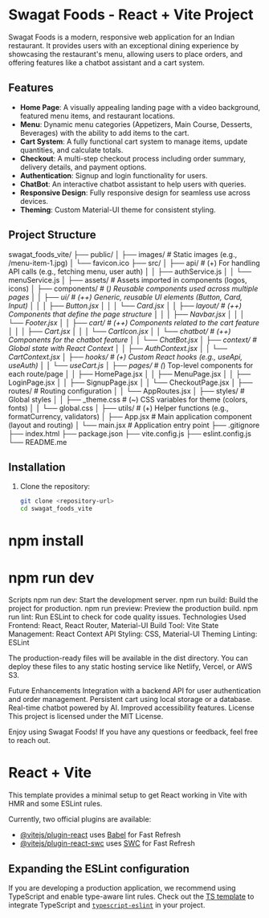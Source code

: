 # Swagat Foods - React + Vite Project

Swagat Foods is a modern, responsive web application for an Indian restaurant. It provides users with an exceptional dining experience by showcasing the restaurant's menu, allowing users to place orders, and offering features like a chatbot assistant and a cart system.

## Features

- **Home Page**: A visually appealing landing page with a video background, featured menu items, and restaurant locations.
- **Menu**: Dynamic menu categories (Appetizers, Main Course, Desserts, Beverages) with the ability to add items to the cart.
- **Cart System**: A fully functional cart system to manage items, update quantities, and calculate totals.
- **Checkout**: A multi-step checkout process including order summary, delivery details, and payment options.
- **Authentication**: Signup and login functionality for users.
- **ChatBot**: An interactive chatbot assistant to help users with queries.
- **Responsive Design**: Fully responsive design for seamless use across devices.
- **Theming**: Custom Material-UI theme for consistent styling.

## Project Structure
swagat_foods_vite/
├── public/
│   ├── images/                 # Static images (e.g., /menu-item-1.jpg)
│   └── favicon.ico
├── src/
│   ├── api/                    # (+) For handling API calls (e.g., fetching menu, user auth)
│   │   ├── authService.js
│   │   └── menuService.js
│   ├── assets/                 # Assets imported in components (logos, icons)
│   ├── components/             # (*) Reusable components used across multiple pages
│   │   ├── ui/                 # (++) Generic, reusable UI elements (Button, Card, Input)
│   │   │   ├── Button.jsx
│   │   │   └── Card.jsx
│   │   ├── layout/             # (++) Components that define the page structure
│   │   │   ├── Navbar.jsx
│   │   │   └── Footer.jsx
│   │   ├── cart/               # (++) Components related to the cart feature
│   │   │   ├── Cart.jsx
│   │   │   └── CartIcon.jsx
│   │   └── chatbot/            # (++) Components for the chatbot feature
│   │       └── ChatBot.jsx
│   ├── context/                # Global state with React Context
│   │   ├── AuthContext.jsx
│   │   └── CartContext.jsx
│   ├── hooks/                  # (+) Custom React hooks (e.g., useApi, useAuth)
│   │   └── useCart.js
│   ├── pages/                  # (*) Top-level components for each route/page
│   │   ├── HomePage.jsx
│   │   ├── MenuPage.jsx
│   │   ├── LoginPage.jsx
│   │   ├── SignupPage.jsx
│   │   └── CheckoutPage.jsx
│   ├── routes/                 # Routing configuration
│   │   └── AppRoutes.jsx
│   ├── styles/                 # Global styles
│   │   ├── _theme.css          # (~) CSS variables for theme (colors, fonts)
│   │   └── global.css
│   ├── utils/                  # (+) Helper functions (e.g., formatCurrency, validators)
│   ├── App.jsx                 # Main application component (layout and routing)
│   └── main.jsx                # Application entry point
├── .gitignore
├── index.html
├── package.json
├── vite.config.js
├── eslint.config.js
└── README.me


## Installation

1. Clone the repository:
   ```bash
   git clone <repository-url>
   cd swagat_foods_vite

# npm install
# npm run dev


Scripts
npm run dev: Start the development server.
npm run build: Build the project for production.
npm run preview: Preview the production build.
npm run lint: Run ESLint to check for code quality issues.
Technologies Used
Frontend: React, React Router, Material-UI
Build Tool: Vite
State Management: React Context API
Styling: CSS, Material-UI Theming
Linting: ESLint


The production-ready files will be available in the dist directory. You can deploy these files to any static hosting service like Netlify, Vercel, or AWS S3.

Future Enhancements
Integration with a backend API for user authentication and order management.
Persistent cart using local storage or a database.
Real-time chatbot powered by AI.
Improved accessibility features.
License
This project is licensed under the MIT License.

Enjoy using Swagat Foods! If you have any questions or feedback, feel free to reach out. 


# React + Vite

This template provides a minimal setup to get React working in Vite with HMR and some ESLint rules.

Currently, two official plugins are available:

- [@vitejs/plugin-react](https://github.com/vitejs/vite-plugin-react/blob/main/packages/plugin-react/README.md) uses [Babel](https://babeljs.io/) for Fast Refresh
- [@vitejs/plugin-react-swc](https://github.com/vitejs/vite-plugin-react-swc) uses [SWC](https://swc.rs/) for Fast Refresh

## Expanding the ESLint configuration

If you are developing a production application, we recommend using TypeScript and enable type-aware lint rules. Check out the [TS template](https://github.com/vitejs/vite/tree/main/packages/create-vite/template-react-ts) to integrate TypeScript and [`typescript-eslint`](https://typescript-eslint.io) in your project.

